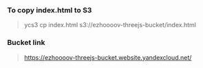 ### To copy index.html to S3

>ycs3 cp index.html s3://ezhoooov-threejs-bucket/index.html

### Bucket link

> https://ezhoooov-threejs-bucket.website.yandexcloud.net/